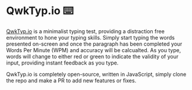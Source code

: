 # QwkTyp.io ⌨️
[QwkTyp.io](https://QwkTyp.github.io) is a minimalist typing test, providing a distraction free environment to hone your typing skills. Simply start typing the words presented on-screen and once the paragraph has been completed your Words Per Minute (WPM) and accuracy will be calcualted. As you type, words will change to either red or green to indicate the validity of your input, providing instant feedback as you type.

QwkTyp.io is completely open-source, written in JavaScript, simply clone the repo and make a PR to add new features or fixes.

